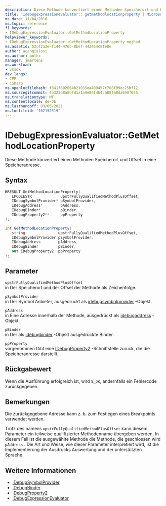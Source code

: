 ```yaml
---
description: Diese Methode konvertiert einen Methoden Speicherort und Offset in eine Speicheradresse.
title: 'Idebugexpressionevaluator:: getmethodlocationproperty | Microsoft-Dokumentation'
ms.date: 11/04/2016
ms.topic: reference
f1_keywords:
- IDebugExpressionEvaluator::GetMethodLocationProperty
helpviewer_keywords:
- IDebugExpressionEvaluator::GetMethodLocationProperty method
ms.assetid: 52c42a2e-f144-476b-8bef-442464c8fe8e
author: acangialosi
ms.author: anthc
manager: jmartens
ms.workload:
- vssdk
dev_langs:
- CPP
- CSharp
ms.openlocfilehash: f841f602064b21035ea409457c708f99ec25bf12
ms.sourcegitcommit: 4b323a8a8bfd1a1a9e84f4b4ca88fa8da690f656
ms.translationtype: MT
ms.contentlocale: de-DE
ms.lasthandoff: 03/05/2021
ms.locfileid: "102152519"
---
```

# <a name="idebugexpressionevaluatorgetmethodlocationproperty"></a>IDebugExpressionEvaluator::GetMethodLocationProperty
Diese Methode konvertiert einen Methoden Speicherort und Offset in eine Speicheradresse.

## <a name="syntax"></a>Syntax

```cpp
HRESULT GetMethodLocationProperty( 
   LPCOLESTR             upstrFullyQualifiedMethodPlusOffset,
   IDebugSymbolProvider* pSymbolProvider,
   IDebugAddress*        pAddress,
   IDebugBinder*         pBinder,
   IDebugProperty2**     ppProperty
);
```

```csharp
int GetMethodLocationProperty(
   string               upstrFullyQualifiedMethodPlusOffset,
   IDebugSymbolProvider pSymbolProvider,
   IDebugAddress        pAddress,
   IDebugBinder         pBinder,
   out IDebugProperty2  ppProperty
);
```

## <a name="parameters"></a>Parameter
`upstrFullyQualifiedMethodPlusOffset`\
in Der Speicherort und der Offset der Methode als Zeichenfolge.

`pSymbolProvider`\
in Der Symbol Anbieter, ausgedrückt als [idebugsymbolprovider](../../../extensibility/debugger/reference/idebugsymbolprovider.md) -Objekt.

`pAddress`\
in Eine Adresse innerhalb der Methode, ausgedrückt als [idebugaddress](../../../extensibility/debugger/reference/idebugaddress.md) -Objekt.

`pBinder`\
in Der als [idebugbinder](../../../extensibility/debugger/reference/idebugbinder.md) -Objekt ausgedrückte Binder.

`ppProperty`\
vorgenommen Gibt eine [IDebugProperty2](../../../extensibility/debugger/reference/idebugproperty2.md) -Schnittstelle zurück, die die Speicheradresse darstellt.

## <a name="return-value"></a>Rückgabewert
 Wenn die Ausführung erfolgreich ist, wird `S_OK`, andernfalls ein Fehlercode zurückgegeben.

## <a name="remarks"></a>Bemerkungen
 Die zurückgegebene Adresse kann z. b. zum Festlegen eines Breakpoints verwendet werden.

 Trotz des namens `upstrFullyQualifiedMethodPlusOffset` kann diesem Parameter ein teilweise qualifizierter Methodenname übergeben werden. In diesem Fall ist die ausgewählte Methode die Methode, die geschlossen wird `pAddress` . Die Art und Weise, wie dieser Parameter interpretiert wird, ist die Implementierung der Ausdrucks Auswertung und der unterstützten Sprache.

## <a name="see-also"></a>Weitere Informationen
- [IDebugSymbolProvider](../../../extensibility/debugger/reference/idebugsymbolprovider.md)
- [IDebugBinder](../../../extensibility/debugger/reference/idebugbinder.md)
- [IDebugProperty2](../../../extensibility/debugger/reference/idebugproperty2.md)
- [IDebugExpressionEvaluator](../../../extensibility/debugger/reference/idebugexpressionevaluator.md)
